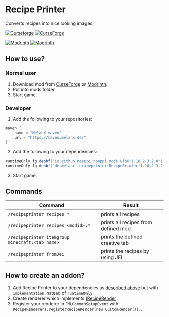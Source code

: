 # Recipe Printer
Converts recipes into nice looking images

[![Curseforge](http://cf.way2muchnoise.eu/versions/For%20MC_409823_all.svg)](https://www.curseforge.com/minecraft/mc-mods/recipe-printer)
[![CurseForge](http://cf.way2muchnoise.eu/full_409823_downloads.svg)](https://www.curseforge.com/minecraft/mc-mods/recipe-printer)

[![Modrinth](https://modrinth-utils.vercel.app/api/badge/versions?id=jCMrOyTG&logo=true)](https://modrinth.com/mod/recipe-printer)
[![Modrinth](https://modrinth-utils.vercel.app/api/badge/downloads?id=jCMrOyTG&logo=true)](https://modrinth.com/mod/recipe-printer)

## How to use?
### Normal user
1. Download mod from [CurseForge](https://www.curseforge.com/minecraft/mc-mods/recipe-printer)
   or [Modrinth](https://modrinth.com/mod/recipe-printer).
2. Put into mods folder.
3. Start game.

### Developer
1. Add the following to your repositories:
```groovy
maven {
    name = "MelanX maven"
    url = "https://maven.melanx.de/"
}
```
2. Add the following to your dependencies:
```groovy
runtimeOnly fg.deobf("io.github.noeppi_noeppi.mods:LibX:1.18.2-3.2.0")
runtimeOnly fg.deobf("de.melanx.recipeprinter:RecipePrinter:1.18.2-3.2+")
```
3. Start game.

## Commands
| Command                                         | Result                              |
|-------------------------------------------------|-------------------------------------|
| `/recipeprinter recipes *`                      | prints all recipes                  |
| `/recipeprinter recipes <modid>:*`              | prints all recipes from defined mod |
| `/recipeprinter itemgroup minecraft:<tab_name>` | prints the defined creative tab     |
| `/recipeprinter fromJei` <recipes>              | prints the recipes by using JEI     |

## How to create an addon?
1. Add Recipe Printer to your dependencies as [described above](#developer) but with `implementation` instead
   of `runtimeOnly`.
2. Create renderer which implements
   [IRecipeRender](https://github.com/MelanX/RecipePrinter/blob/1.18.x/src/main/java/de/melanx/recipeprinter/IRecipeRender.java)
   .
3. Register your renderer in `FMLCommonSetupEvent` with `RecipeRenderers.registerRecipeRender(new CustomRender());`.
